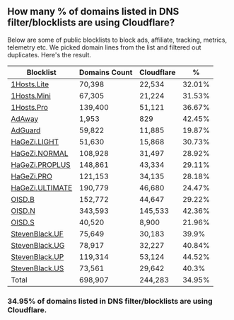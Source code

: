 ## How many % of domains listed in DNS filter/blocklists are using Cloudflare?


Below are some of public blocklists to block ads, affiliate, tracking, metrics, telemetry etc.
We picked domain lines from the list and filtered out duplicates.
Here's the result.


| Blocklist | Domains Count | Cloudflare | % |
| --- | --- | --- | --- |
| [1Hosts.Lite](https://raw.githubusercontent.com/badmojr/1Hosts/master/Lite/hosts.win) | 70,398 | 22,534 | 32.01% |
| [1Hosts.Mini](https://raw.githubusercontent.com/badmojr/1Hosts/master/mini/hosts.win) | 67,305 | 21,224 | 31.53% |
| [1Hosts.Pro](https://raw.githubusercontent.com/badmojr/1Hosts/master/Pro/hosts.win) | 139,400 | 51,121 | 36.67% |
| [AdAway](https://raw.githubusercontent.com/AdAway/adaway.github.io/master/hosts.txt) | 1,953 | 829 | 42.45% |
| [AdGuard](https://adguardteam.github.io/AdGuardSDNSFilter/Filters/filter.txt) | 59,822 | 11,885 | 19.87% |
| [HaGeZi.LIGHT](https://raw.githubusercontent.com/hagezi/dns-blocklists/main/hosts/light.txt) | 51,630 | 15,868 | 30.73% |
| [HaGeZi.NORMAL](https://raw.githubusercontent.com/hagezi/dns-blocklists/main/hosts/multi.txt) | 108,928 | 31,497 | 28.92% |
| [HaGeZi.PROPLUS](https://raw.githubusercontent.com/hagezi/dns-blocklists/main/hosts/pro.plus.txt) | 148,861 | 43,334 | 29.11% |
| [HaGeZi.PRO](https://raw.githubusercontent.com/hagezi/dns-blocklists/main/hosts/pro.txt) | 121,153 | 34,135 | 28.18% |
| [HaGeZi.ULTIMATE](https://raw.githubusercontent.com/hagezi/dns-blocklists/main/hosts/ultimate.txt) | 190,779 | 46,680 | 24.47% |
| [OISD.B](https://big.oisd.nl/dnsmasq) | 152,772 | 44,647 | 29.22% |
| [OISD.N](https://nsfw.oisd.nl/dnsmasq) | 343,593 | 145,533 | 42.36% |
| [OISD.S](https://small.oisd.nl/dnsmasq) | 40,520 | 8,900 | 21.96% |
| [StevenBlack.UF](https://raw.githubusercontent.com/StevenBlack/hosts/master/alternates/fakenews/hosts) | 75,649 | 30,183 | 39.9% |
| [StevenBlack.UG](https://raw.githubusercontent.com/StevenBlack/hosts/master/alternates/gambling/hosts) | 78,917 | 32,227 | 40.84% |
| [StevenBlack.UP](https://raw.githubusercontent.com/StevenBlack/hosts/master/alternates/porn/hosts) | 119,314 | 53,124 | 44.52% |
| [StevenBlack.US](https://raw.githubusercontent.com/StevenBlack/hosts/master/alternates/social/hosts) | 73,561 | 29,642 | 40.3% |
| Total | 698,907 | 244,283 | 34.95% |


### 34.95% of domains listed in DNS filter/blocklists are using Cloudflare.